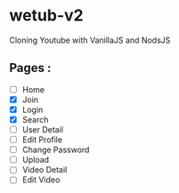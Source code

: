 # wetub-v2

Cloning Youtube with VanillaJS and NodsJS

## Pages :

- [ ] Home
- [x] Join
- [x] Login
- [x] Search
- [ ] User Detail
- [ ] Edit Profile
- [ ] Change Password
- [ ] Upload
- [ ] Video Detail
- [ ] Edit Video